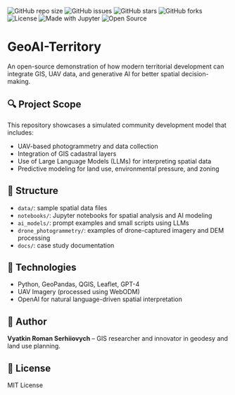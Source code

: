 ![GitHub repo size](https://img.shields.io/github/repo-size/RomanViatkin/GeoAI-Territory)
![GitHub issues](https://img.shields.io/github/issues/RomanViatkin/GeoAI-Territory)
![GitHub stars](https://img.shields.io/github/stars/RomanViatkin/GeoAI-Territory?style=social)
![GitHub forks](https://img.shields.io/github/forks/RomanViatkin/GeoAI-Territory?style=social)
![License](https://img.shields.io/github/license/RomanViatkin/GeoAI-Territory)
![Made with Jupyter](https://img.shields.io/badge/Made%20with-Jupyter-orange)
![Open Source](https://img.shields.io/badge/status-open--source-brightgreen)

# GeoAI-Territory

An open-source demonstration of how modern territorial development can integrate GIS, UAV data, and generative AI for better spatial decision-making.

## 🔍 Project Scope

This repository showcases a simulated community development model that includes:

- UAV-based photogrammetry and data collection
- Integration of GIS cadastral layers
- Use of Large Language Models (LLMs) for interpreting spatial data
- Predictive modeling for land use, environmental pressure, and zoning

## 📁 Structure

- `data/`: sample spatial data files
- `notebooks/`: Jupyter notebooks for spatial analysis and AI modeling
- `ai_models/`: prompt examples and small scripts using LLMs
- `drone_photogrammetry/`: examples of drone-captured imagery and DEM processing
- `docs/`: case study documentation

## 🤖 Technologies

- Python, GeoPandas, QGIS, Leaflet, GPT-4
- UAV Imagery (processed using WebODM)
- OpenAI for natural language-driven spatial interpretation

## 📌 Author

**Vyatkin Roman Serhiiovych** – GIS researcher and innovator in geodesy and land use planning.

## 📄 License

MIT License
